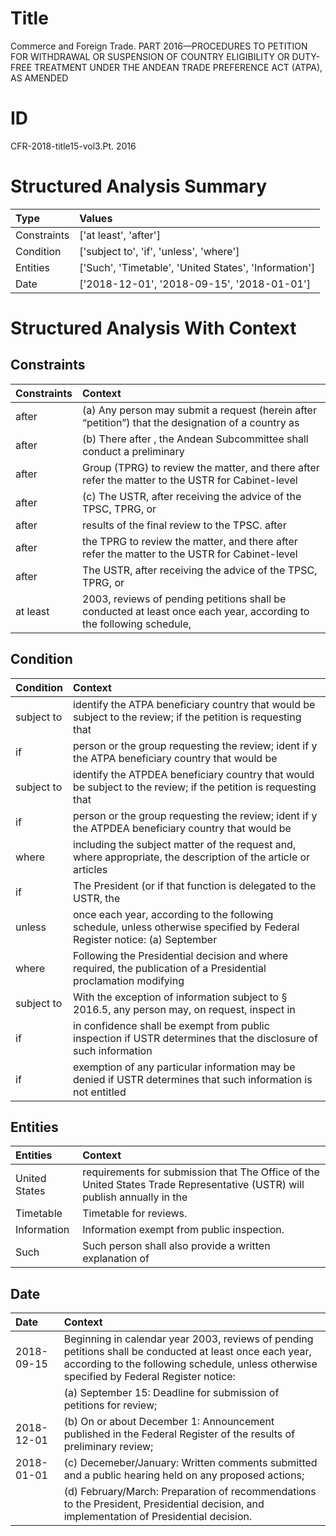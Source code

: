 # Title

 Commerce and Foreign Trade. PART 2016—PROCEDURES TO PETITION FOR WITHDRAWAL OR SUSPENSION OF COUNTRY ELIGIBILITY OR DUTY-FREE TREATMENT UNDER THE ANDEAN TRADE PREFERENCE ACT (ATPA), AS AMENDED


# ID

 CFR-2018-title15-vol3.Pt. 2016


# Structured Analysis Summary

| Type        | Values                                                |
|:------------|:------------------------------------------------------|
| Constraints | ['at least', 'after']                                 |
| Condition   | ['subject to', 'if', 'unless', 'where']               |
| Entities    | ['Such', 'Timetable', 'United States', 'Information'] |
| Date        | ['2018-12-01', '2018-09-15', '2018-01-01']            |


# Structured Analysis With Context

 


## Constraints

| Constraints   | Context                                                                                                             |
|:--------------|:--------------------------------------------------------------------------------------------------------------------|
| after         | (a) Any person may submit a request (herein after &#8220;petition&#8221;) that the designation of a country as      |
| after         | (b) There after , the Andean Subcommittee shall conduct a preliminary                                               |
| after         | Group (TPRG) to review the matter, and there after refer the matter to the USTR for Cabinet-level                   |
| after         | (c) The USTR,  after receiving the advice of the TPSC, TPRG, or                                                     |
| after         | results of the final review to the TPSC. after                                                                      |
| after         | the TPRG to review the matter, and there after refer the matter to the USTR for Cabinet-level                       |
| after         | The USTR,  after receiving the advice of the TPSC, TPRG, or                                                         |
| at least      | 2003, reviews of pending petitions shall be conducted at least once each year, according to the following schedule, |


## Condition

| Condition   | Context                                                                                                                   |
|:------------|:--------------------------------------------------------------------------------------------------------------------------|
| subject to  | identify the ATPA beneficiary country that would be subject to the review; if the petition is requesting that             |
| if          | person or the group requesting the review; ident if y the ATPA beneficiary country that would be                          |
| subject to  | identify the ATPDEA beneficiary country that would be subject to the review; if the petition is requesting that           |
| if          | person or the group requesting the review; ident if y the ATPDEA beneficiary country that would be                        |
| where       | including the subject matter of the request and, where appropriate, the description of the article or articles            |
| if          | The President (or  if that function is delegated to the USTR, the                                                         |
| unless      | once each year, according to the following schedule, unless otherwise specified by Federal Register notice: (a) September |
| where       | Following the Presidential decision and  where required, the publication of a Presidential proclamation modifying         |
| subject to  | With the exception of information  subject to &#167;&#8201;2016.5, any person may, on request, inspect in                 |
| if          | in confidence shall be exempt from public inspection if USTR determines that the disclosure of such information           |
| if          | exemption of any particular information may be denied if USTR determines that such information is not entitled            |


## Entities

| Entities      | Context                                                                                                                   |
|:--------------|:--------------------------------------------------------------------------------------------------------------------------|
| United States | requirements for submission that The Office of the United States Trade Representative (USTR) will publish annually in the |
| Timetable     | Timetable  for reviews.                                                                                                   |
| Information   | Information  exempt from public inspection.                                                                               |
| Such          | Such person shall also provide a written explanation of                                                                   |


## Date

| Date       | Context                                                                                                                                                                                               |
|:-----------|:------------------------------------------------------------------------------------------------------------------------------------------------------------------------------------------------------|
| 2018-09-15 | Beginning in calendar year 2003, reviews of pending petitions shall be conducted at least once each year, according to the following schedule, unless otherwise specified by Federal Register notice: |
|            |             (a) September 15: Deadline for submission of petitions for review;                                                                                                                        |
| 2018-12-01 | (b) On or about December 1: Announcement published in the Federal Register of the results of preliminary review;                                                                                      |
| 2018-01-01 | (c) Decemeber/January: Written comments submitted and a public hearing held on any proposed actions;                                                                                                  |
|            |             (d) February/March: Preparation of recommendations to the President, Presidential decision, and implementation of Presidential decision.                                                  |


